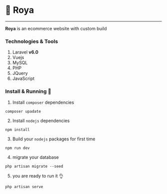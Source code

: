 # 💎 Roya
---
**Roya** is an ecommerce website with custom build

### Technologies & Tools
1. Laravel **v6.0**
2. Vuejs
3. MySQL
4. PHP
5. JQuery
6. JavaScript

### Install & Running 🚀

1. Install `composer` dependencies 
```
composer upadate
```

2. Install `nodejs` dependencies
```
npm install
```

3. Build your `nodejs` packages for first time
```
npm run dev
```

4. migrate your database
```
php artisan migrate --seed
```

5. you are ready to run it 👌
```
php artisan serve
```
